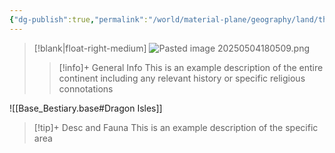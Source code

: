 ```yaml
---
{"dg-publish":true,"permalink":"/world/material-plane/geography/land/the-dragon-isles/"}
---
```


>[!blank|float-right-medium]
>![Pasted image 20250504180509.png](/img/user/z_Assets/Pasted%20image%2020250504180509.png)
>
>>[!info]+ General Info
>>This is an example description of the entire continent including any relevant history or specific religious connotations 

![[Base_Bestiary.base#Dragon Isles]]

>[!tip]+ Desc and Fauna
>This is an example description of the specific area
